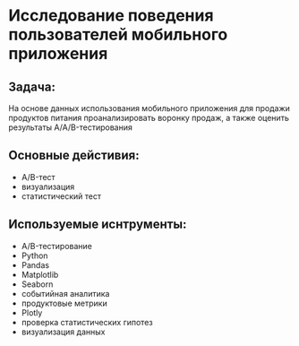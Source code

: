 # Исследование поведения пользователей мобильного приложения

## Задача:
На основе данных использования мобильного приложения для продажи продуктов питания проанализировать воронку продаж, а также оценить результаты A/A/B-тестирования 

## Основные дейстивия:
- A/B-тест
- визуализация
- статистический тест

## Используемые иснтрументы:
- A/B-тестирование
- Python
- Pandas
- Matplotlib
- Seaborn
- событийная аналитика
- продуктовые метрики
- Plotly
- проверка статистических гипотез
- визуализация данных
